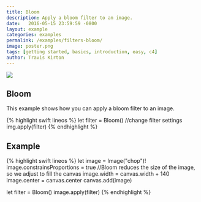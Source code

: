 ```yaml
---
title: Bloom
description: Apply a bloom filter to an image.
date:   2016-05-15 23:59:59 -0800
layout: example
categories: examples
permalink: /examples/filters-bloom/
image: poster.png
tags: [getting started, basics, introduction, easy, c4]
author: Travis Kirton
---
```

![](bloom.png)

## Bloom
This example shows how you can apply a bloom filter to an image.

{% highlight swift lineos %}
let filter = Bloom()
//change filter settings
img.apply(filter)
{% endhighlight %}

## Example
{% highlight swift lineos %}
let image = Image("chop")!
image.constrainsProportions = true
//Bloom reduces the size of the image, so we adjust to fill the canvas
image.width = canvas.width + 140
image.center = canvas.center
canvas.add(image)

let filter = Bloom()
image.apply(filter)
{% endhighlight %}
